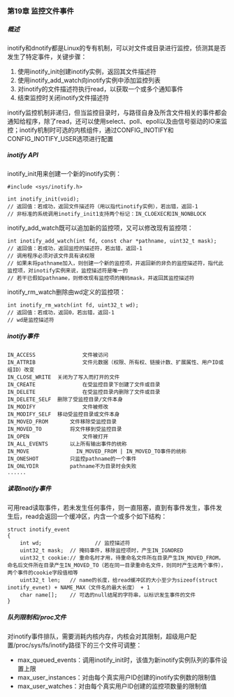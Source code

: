 ### 第19章 监控文件事件

##### 概述

inotify和dnotify都是Linux的专有机制，可以对文件或目录进行监控，侦测其是否发生了特定事件，关键步骤：

1. 使用inotify_init创建inotify实例，返回其文件描述符
2. 使用inotify_add_watch向inotify实例中添加监控列表
3. 对inotify的文件描述符执行read，以获取一个或多个通知事件
4. 结束监控时关闭inotify文件描述符

inotify监控机制非递归，但当监控目录时，与路径自身及所含文件相关的事件都会通知给程序，除了read，还可以使用select、poll、epoll以及由信号驱动的IO来监控；inotify机制时可选的内核组件，通过CONFIG_INOTIFY和CONFIG_INOTIFY_USER选项进行配置

##### inotify API

inotify_init用来创建一个新的inotify实例：

```
#include <sys/inotify.h>

int inotify_init(void);
// 返回值：若成功，返回文件描述符（用以指代inotify实例），若出错，返回-1
// 非标准的系统调用inotify_init1支持两个标记：IN_CLOEXEC和IN_NONBLOCK
```

inotify_add_watch既可以追加新的监控项，又可以修改现有监控项：

```
int inotify_add_watch(int fd, const char *pathname, uint32_t mask);
// 返回值：若成功，返回监控的描述符，若出错，返回-1
// 调用程序必须对该文件具有读权限
// 如果未将pathname加入，则创建一个新的监控项，并返回新的非负的监控描述符，指代此监控项，对inotify实例来说，监控描述符是唯一的
// 若干已假如pathname，则修改现有监控项的掩码mask，并返回其监控描述符
```

inotify_rm_watch删除由wd定义的监控项：

```
int inotify_rm_watch(int fd, uint32_t wd);
// 返回值：若成功，返回0，若出错，返回-1
// wd是监控描述符
```

##### inotify事件

```
IN_ACCESS				文件被访问
IN_ATTRIB				文件元数据（权限、所有权、链接计数、扩展属性、用户ID或组ID）改变
IN_CLOSE_WRITE	关闭为了写入而打开的文件
IN_CREATE				在受监控目录下创建了文件或目录
IN_DELETE				在受监控目录内删除了文件或目录
IN_DELETE_SELF	删除了受监控目录/文件本身
IN_MODIFY				文件被修改
IN_MODIFY_SELF	移动受监控目录或文件本身
IN_MOVED_FROM		文件移除受监控目录
IN_MOVED_TO			将文件移到受监控目录
IN_OPEN					文件被打开
IN_ALL_EVENTS		以上所有输出事件的统称
IN_MOVE				  IN_MOVED_FROM | IN_MOVED_TO事件的统称
IN_ONESHOT			只监控pathname的一个事件
IN_ONLYDIR			pathname不为目录时会失败
......
```

##### 读取inotify事件

可用read读取事件，若未发生任何事件，则一直阻塞，直到有事件发生，事件发生后，read会返回一个缓冲区，内含一个或多个如下结构：

```
struct inotify_event
{
	int wd;					// 监控描述符
	uint32_t mask;  // 掩码事件，移除监控项时，产生IN_IGNORED
	uint32_t cookie:// 重命名时才用，待重命名文件所在目录产生IN_MOVED_FROM，命名后文件所在目录产生IN_MOVED_TO（若在同一目录重命名文件，则同时产生这两个事件），两个事件的cookie字段值相等
	uint32_t len;   // name的长度，给read缓冲区的大小至少为sizeof(struct inotify_evnet) + NAME_MAX（文件名的最大长度） + 1
	char name[];    // 可选的null结尾的字符串，以标识发生事件的文件
}
```

##### 队列限制和/proc文件

对inotify事件排队，需要消耗内核内存，内核会对其限制，超级用户配置/proc/sys/fs/inotify路径下的三个文件可调整：

* max_queued_events：调用inotify_init时，该值为新inotify实例队列的事件设置上限
* max_user_instances：对由每个真实用户ID创建的inotify实例数的限制值
* max_user_watches：对由每个真实用户ID创建的监控项数量的限制值


